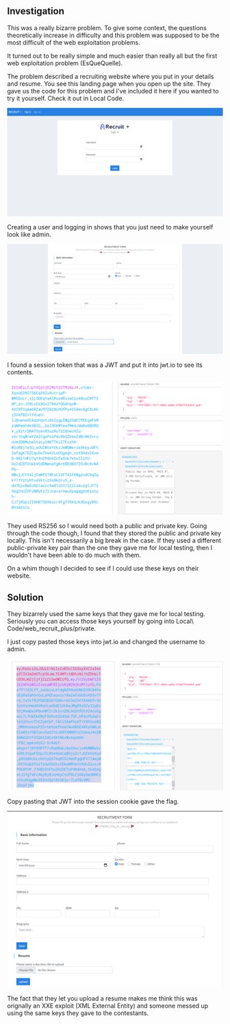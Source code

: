 ## Investigation

This was a really bizarre problem. To give some context, the questions theoretically increase in difficulty and this problem was 
supposed to be the most difficult of the web exploitation problems.

It turned out to be really simple and much easier than really all but the first web exploitation problem (EsQueQuelle).

The problem described a recruiting website where you put in your details and resume. You see this landing page when you open up the
site. They gave us the code for this problem and I've included it here if you wanted to try it yourself. Check it out in Local Code.

![Landing-Page](Images/RecruitPlus-Landing.png)

Creating a user and logging in shows that you just need to make yourself look like admin.

![Recruit-Page](Images/RecruitPlus-ResumePage.png)

I found a session token that was a JWT and put it into jwt.io to see its contents.

![JWT](Images/RecruitPlus-JWT.png)

They used RS256 so I would need both a public and private key. Going through the code though, I found that they stored the public
and private key locally. This isn't necessarily a big break in the case. If they used a different public-private key pair than the
one they gave me for local testing, then I wouldn't have been able to do much with them.

On a whim though I decided to see if I could use these keys on their website.

## Solution

They bizarrely used the same keys that they gave me for local testing. Seriously you can access those keys yourself by going into
Local\ Code/web_recruit_plus/private.

I just copy pasted those keys into jwt.io and changed the username to admin.

![JWT-With-Keys](Images/RecruitPlus-JWT-With-Keys.png)

Copy pasting that JWT into the session cookie gave the flag.

![JWT-FinalFlag](Images/RecruitPlus-FinalFlag.png)

The fact that they let you upload a resume makes me think this was orignally an XXE exploit (XML External Entity) and someone
messed up using the same keys they gave to the contestants.